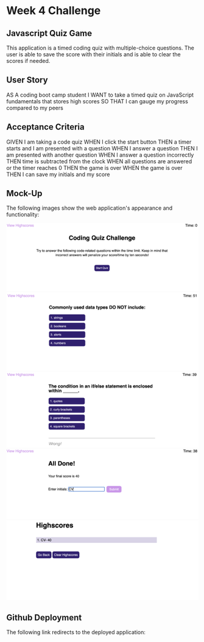 # Week 4 Challenge

## Javascript Quiz Game

This application is a timed coding quiz with multiple-choice questions. The user is able to save the score with their initials and is able to clear the scores if needed.

## User Story

AS A coding boot camp student
I WANT to take a timed quiz on JavaScript fundamentals that stores high scores
SO THAT I can gauge my progress compared to my peers

## Acceptance Criteria

GIVEN I am taking a code quiz
WHEN I click the start button
THEN a timer starts and I am presented with a question
WHEN I answer a question
THEN I am presented with another question
WHEN I answer a question incorrectly
THEN time is subtracted from the clock
WHEN all questions are answered or the timer reaches 0
THEN the game is over
WHEN the game is over
THEN I can save my initials and my score

## Mock-Up

The following images show the web application's appearance and functionality:

![Coding Quiz Landing Page](./assets/images/Screenshot1.png)
![Multiple choice questions in quiz](./assets/images/Screenshot2.png)
![Shows the answer is correcr or wrong](./assets/images/Screenshot3.png)
![Inputs initials and displays score](./assets/images/Screenshot4.png)
![Displays highscores](./assets/images/Screenshot5.png)

## Github Deployment

The following link redirects to the deployed application:
